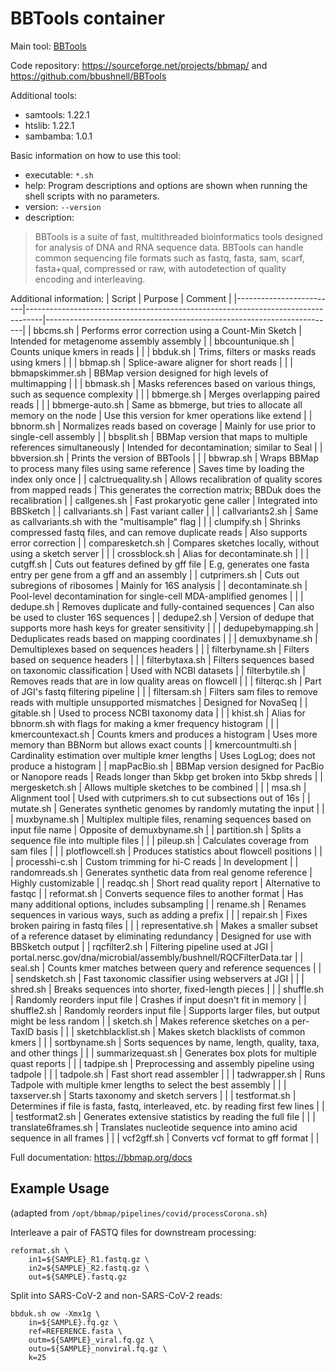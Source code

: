 # BBTools container

Main tool: [BBTools](https://bbmap.org/)
  
Code repository: https://sourceforge.net/projects/bbmap/ and https://github.com/bbushnell/BBTools

Additional tools:

- samtools: 1.22.1
- htslib: 1.22.1
- sambamba: 1.0.1

Basic information on how to use this tool:

- executable: `*.sh`
- help: Program descriptions and options are shown when running the shell scripts with no parameters.
- version: `--version`
- description: 
> BBTools is a suite of fast, multithreaded bioinformatics tools designed for analysis of DNA and RNA sequence data. BBTools can handle common sequencing file formats such as fastq, fasta, sam, scarf, fasta+qual, compressed or raw, with autodetection of quality encoding and interleaving.

Additional information:
| Script                  | Purpose                                                                          | Comment                                                                |
|-------------------------|----------------------------------------------------------------------------------|------------------------------------------------------------------------|
| bbcms.sh                | Performs error correction using a Count-Min Sketch                               | Intended for metagenome assembly assembly                              |
| bbcountunique.sh        | Counts unique kmers in reads                                                     |                                                                        |
| bbduk.sh                | Trims, filters or masks reads using kmers                                        |                                                                        |
| bbmap.sh                | Splice-aware aligner for short reads                                             |                                                                        |
| bbmapskimmer.sh         | BBMap version designed for high levels of multimapping                           |                                                                        |
| bbmask.sh               | Masks references based on various things, such as sequence complexity            |                                                                        |
| bbmerge.sh              | Merges overlapping paired reads                                                  |                                                                        |
| bbmerge-auto.sh         | Same as bbmerge, but tries to allocate all memory on the node                    | Use this version for kmer operations like extend                       |
| bbnorm.sh               | Normalizes reads based on coverage                                               | Mainly for use prior to single-cell assembly                           |
| bbsplit.sh              | BBMap version that maps to multiple references simultaneously                    | Intended for decontamination; similar to Seal                          |
| bbversion.sh            | Prints the version of BBTools                                                    |                                                                        |
| bbwrap.sh               | Wraps BBMap to process many files using same reference                           | Saves time by loading the index only once                              |
| calctruequality.sh      | Allows recalibration of quality scores from mapped reads                         | This generates the correction matrix; BBDuk does the recalibration     |
| callgenes.sh            | Fast prokaryotic gene caller                                                     | Integrated into BBSketch                                               |
| callvariants.sh         | Fast variant caller                                                              |                                                                        |
| callvariants2.sh        | Same as callvariants.sh with the "multisample" flag                              |                                                                        |
| clumpify.sh             | Shrinks compressed fastq files, and can remove duplicate reads                   | Also supports error correction                                         |
| comparesketch.sh        | Compares sketches locally, without using a sketch server                         |                                                                        |
| crossblock.sh           | Alias for decontaminate.sh                                                       |                                                                        |
| cutgff.sh               | Cuts out features defined by gff file                                            | E.g, generates one fasta entry per gene from a gff and an assembly     |
| cutprimers.sh           | Cuts out subregions of ribosomes                                                 | Mainly for 16S analysis                                                |
| decontaminate.sh        | Pool-level decontamination for single-cell MDA-amplified genomes                 |                                                                        |
| dedupe.sh               | Removes duplicate and fully-contained sequences                                  | Can also be used to cluster 16S sequences                              |
| dedupe2.sh              | Version of dedupe that supports more hash keys for greater sensitivity           |                                                                        |
| dedupebymapping.sh      | Deduplicates reads based on mapping coordinates                                  |                                                                        |
| demuxbyname.sh          | Demultiplexes based on sequences headers                                         |                                                                        |
| filterbyname.sh         | Filters based on sequence headers                                                |                                                                        |
| filterbytaxa.sh         | Filters sequences based on taxonomic classification                              | Used with NCBI datasets                                                |
| filterbytile.sh         | Removes reads that are in low quality areas on flowcell                          |                                                                        |
| filterqc.sh             | Part of JGI's fastq filtering pipeline                                           |                                                                        |
| filtersam.sh            | Filters sam files to remove reads with multiple unsupported mismatches           | Designed for NovaSeq                                                   |
| gitable.sh              | Used to process NCBI taxonomy data                                               |                                                                        |
| khist.sh                | Alias for bbnorm.sh with flags for making a kmer frequency histogram             |                                                                        |
| kmercountexact.sh       | Counts kmers and produces a histogram                                            | Uses more memory than BBNorm but allows exact counts                   |
| kmercountmulti.sh       | Cardinality estimation over multiple kmer lengths                                | Uses LogLog; does not produce a histogram                              |
| mapPacBio.sh            | BBMap version designed for PacBio or Nanopore reads                              | Reads longer than 5kbp get broken into 5kbp shreds                     |
| mergesketch.sh          | Allows multiple sketches to be combined                                          |                                                                        |
| msa.sh                  | Alignment tool                                                                   | Used with cutprimers.sh to cut subsections out of 16s                  |
| mutate.sh               | Generates synthetic genomes by randomly mutating the input                       |                                                                        |
| muxbyname.sh            | Multiplex multiple files, renaming sequences based on input file name            | Opposite of demuxbyname.sh                                             |
| partition.sh            | Splits a sequence file into multiple files                                       |                                                                        |
| pileup.sh               | Calculates coverage from sam files                                               |                                                                        |
| plotflowcell.sh         | Produces statistics about flowcell positions                                     |                                                                        |
| processhi-c.sh          | Custom trimming for hi-C reads                                                   | In development                                                         |
| randomreads.sh          | Generates synthetic data from real genome reference                              | Highly customizable                                                    |
| readqc.sh               | Short read quality report                                                        | Alternative to fastqc                                                  |
| reformat.sh             | Converts sequence files to another format                                        | Has many additional options, includes subsampling                      |
| rename.sh               | Renames sequences in various ways, such as adding a prefix                       |                                                                        |
| repair.sh               | Fixes broken pairing in fastq files                                              |                                                                        |
| representative.sh       | Makes a smaller subset of a reference dataset by eliminating redundancy          | Designed for use with BBSketch output                                  |
| rqcfilter2.sh           | Filtering pipeline used at JGI                                                   | portal.nersc.gov/dna/microbial/assembly/bushnell/RQCFilterData.tar     |
| seal.sh                 | Counts kmer matches between query and reference sequences                        |                                                                        |
| sendsketch.sh           | Fast taxonomic classifier using webservers at JGI                                |                                                                        |
| shred.sh                | Breaks sequences into shorter, fixed-length pieces                               |                                                                        |
| shuffle.sh              | Randomly reorders input file                                                     | Crashes if input doesn't fit in memory                                 |
| shuffle2.sh             | Randomly reorders input file                                                     | Supports larger files, but output might be less random                 |
| sketch.sh               | Makes reference sketches on a per-TaxID basis                                    |                                                                        |
| sketchblacklist.sh      | Makes sketch blacklists of common kmers                                          |                                                                        |
| sortbyname.sh           | Sorts sequences by name, length, quality, taxa, and other things                 |                                                                        |
| summarizequast.sh       | Generates box plots for multiple quast reports                                   |                                                                        |
| tadpipe.sh              | Preprocessing and assembly pipeline using tadpole                                |                                                                        |
| tadpole.sh              | Fast short read assembler                                                        |                                                                        |
| tadwrapper.sh           | Runs Tadpole with multiple kmer lengths to select the best assembly              |                                                                        |
| taxserver.sh            | Starts taxonomy and sketch servers                                               |                                                                        |
| testformat.sh           | Determines if file is fasta, fastq, interleaved, etc. by reading first few lines |                                                                        |
| testformat2.sh          | Generates extensive statistics by reading the full file                          |                                                                        |
| translate6frames.sh     | Translates nucleotide sequence into amino acid sequence in all frames            |                                                                        |
| vcf2gff.sh              | Converts vcf format to gff format                                                |                                                                        |
  
Full documentation: https://bbmap.org/docs

## Example Usage

(adapted from `/opt/bbmap/pipelines/covid/processCorona.sh`)

Interleave a pair of FASTQ files for downstream processing:

```text
reformat.sh \
    in1=${SAMPLE}_R1.fastq.gz \
    in2=${SAMPLE}_R2.fastq.gz \
    out=${SAMPLE}.fastq.gz
```

Split into SARS-CoV-2 and non-SARS-CoV-2 reads:

```text
bbduk.sh ow -Xmx1g \
    in=${SAMPLE}.fq.gz \
    ref=REFERENCE.fasta \
    outm=${SAMPLE}_viral.fq.gz \
    outu=${SAMPLE}_nonviral.fq.gz \
    k=25
```
